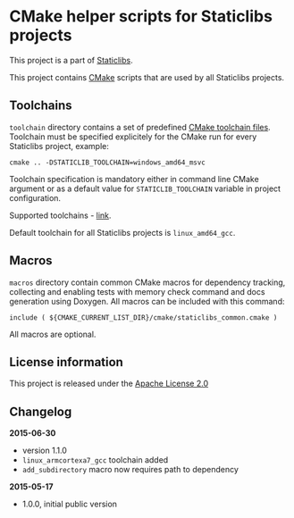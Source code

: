 CMake helper scripts for Staticlibs projects
============================================

This project is a part of [Staticlibs](http://staticlibs.net/).

This project contains [CMake](http://cmake.org/) scripts that are used by all 
Staticlibs projects.

Toolchains
----------

`toolchain` directory contains a set of predefined [CMake toolchain files](http://www.cmake.org/cmake/help/v3.0/manual/cmake-toolchains.7.html).
Toolchain must be specified explicitely for the CMake run for every Staticlibs project, example:

    cmake .. -DSTATICLIB_TOOLCHAIN=windows_amd64_msvc

Toolchain specification is mandatory either in command line CMake argument or as a default
value for `STATICLIB_TOOLCHAIN` variable in project configuration.

Supported toolchains - [link](https://github.com/staticlibs/cmake/tree/master/toolchains).

Default toolchain for all Staticlibs projects is `linux_amd64_gcc`.

Macros
------

`macros` directory contain common CMake macros for dependency tracking, collecting and enabling tests 
with memory check command and docs generation using Doxygen. All macros can be included with this command:

    include ( ${CMAKE_CURRENT_LIST_DIR}/cmake/staticlibs_common.cmake )

All macros are optional.

License information
-------------------

This project is released under the [Apache License 2.0](http://www.apache.org/licenses/LICENSE-2.0)

Changelog
---------

**2015-06-30**

 * version 1.1.0
 * `linux_armcortexa7_gcc` toolchain added
 * `add_subdirectory` macro now requires path to dependency

**2015-05-17**

 * 1.0.0, initial public version
